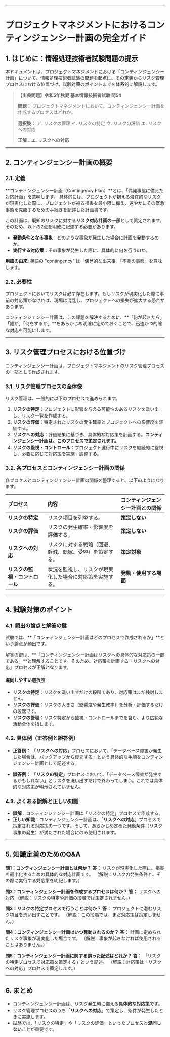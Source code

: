 
***

# プロジェクトマネジメントにおけるコンティンジェンシー計画の完全ガイド

## 1. はじめに：情報処理技術者試験問題の提示

本ドキュメントは、プロジェクトマネジメントにおける「コンティンジェンシー計画」について、情報処理技術者試験の問題を起点に、その定義からリスク管理プロセスにおける位置づけ、試験対策のポイントまでを体系的に解説します。

> **【出典問題】令和5年秋期 基本情報技術者試験 問54**
>
> **問題：** プロジェクトマネジメントにおいて，コンティンジェンシー計画を作成するプロセスはどれか。
>
> **選択肢：**
> ア. リスクの管理
> イ. リスクの特定
> ウ. リスクの評価
> エ. リスクへの対応
>
> **正解：エ. リスクへの対応**

---

## 2. コンティンジェンシー計画の概要

### 2.1. 定義
**コンティンジェンシー計画（Contingency Plan）**とは、「偶発事態に備えた対応計画」を意味します。
具体的には、プロジェクトが抱える潜在的なリスクが現実化した際に、プロジェクトが被る損害を最小限に抑え、速やかにその緊急事態を克服するための手続きを記述した計画書です。

この計画は、既知のリスクに対する**リスク対応計画の一部**として策定されます。そのため、以下の2点を明確に記述する必要があります。

*   **発動条件となる事象**：どのような事象が発生した場合に計画を発動するのか。
*   **実行する対応策**：その事象が発生した際に、具体的に何を行うのか。

**用語の由来:**
英語の "contingency" は「偶発的な出来事」「不測の事態」を意味します。

### 2.2. 必要性
プロジェクトにおいてリスクは必ず存在します。もしリスクが現実化した際に事前の対応策がなければ、現場は混乱し、プロジェクトへの損失が拡大する恐れがあります。

コンティンジェンシー計画は、この課題を解決するために、**「何が起きたら」「誰が」「何をするか」**をあらかじめ明確に定めておくことで、迅速かつ的確な対応を可能にします。

---

## 3. リスク管理プロセスにおける位置づけ

コンティンジェンシー計画は、プロジェクトマネジメントのリスク管理プロセスの一部として作成されます。

### 3.1. リスク管理プロセスの全体像
リスク管理は、一般的に以下のプロセスで進められます。

1.  **リスクの特定**：プロジェクトに影響を与える可能性のあるリスクを洗い出し、リスク一覧を作成する。
2.  **リスクの評価**：特定されたリスクの発生確率とプロジェクトへの影響度を評価する。
3.  **リスクへの対応**：評価結果に基づき、具体的な対応策を計画する。**コンティンジェンシー計画は、このプロセスで策定されます。**
4.  **リスクの監視・コントロール**：プロジェクト進行中にリスクを継続的に監視し、必要に応じて対応策を実施・調整する。

### 3.2. 各プロセスとコンティンジェンシー計画の関係
各プロセスとコンティンジェンシー計画の関係を整理すると、以下のようになります。

| プロセス | 内容 | コンティンジェンシー計画との関係 |
| :--- | :--- | :--- |
| **リスクの特定** | リスク項目を列挙する。 | **策定しない** |
| **リスクの評価** | リスクの発生確率・影響度を評価する。 | **策定しない** |
| **リスクへの対応** | リスクに対する戦略（回避、軽減、転嫁、受容）を策定する。 | **策定対象** |
| **リスクの監視・コントロール** | 状況を監視し、リスクが現実化した場合に対応策を実施する。 | **発動・使用する場面** |

---

## 4. 試験対策のポイント

### 4.1. 頻出の論点と解答の鍵
試験では、**「コンティンジェンシー計画はどのプロセスで作成されるか」**という論点が頻出です。

解答の鍵は、**「コンティンジェンシー計画はリスクへの具体的な対応策の一部である」**と理解することです。そのため、対応策を計画する「リスクへの対応」プロセスが正解となります。

#### 混同しやすい選択肢
*   **リスクの特定**：リスクを洗い出すだけの段階であり、対応策はまだ検討しません。
*   **リスクの評価**：リスクの大きさ（影響度や発生確率）を分析・評価するだけの段階です。
*   **リスクの管理**：リスク特定から監視・コントロールまでを含む、より広範な活動全体を指します。

### 4.2. 具体例（正答例と誤答例）
*   **正答例：**
    「**リスクへの対応**」プロセスにおいて、「データベース障害が発生した場合は、バックアップから復元する」という具体的な手順をコンティンジェンシー計画として記述する。

*   **誤答例：**
    「**リスクの特定**」プロセスにおいて、「データベース障害が発生するかもしれない」とリスクを洗い出すだけで終わってしまう。これでは具体的な対応策が明示されていません。

### 4.3. よくある誤解と正しい知識
*   **誤解**：コンティンジェンシー計画は「リスクの特定」プロセスで作成する。
*   **正しい知識**：コンティンジェンシー計画は、「**リスクへの対応**」プロセスで策定される対応策の一つです。そして、あらかじめ定めた発動条件（リスク事象の発生）が満たされた場合にのみ使用されます。

---

## 5. 知識定着のためのQ&A

**問1：コンティンジェンシー計画とは何か？**
**答：** リスクが現実化した際に、損害を最小化するための具体的な対応計画です。
（解説：リスクの発生条件と、その際に実行する対応策を明記します。）

**問2：コンティンジェンシー計画を作成するプロセスは何か？**
**答：** リスクへの対応
（解説：リスクの特定や評価の段階では策定されません。）

**問3：リスクの特定プロセスで行うことは何か？**
**答：** プロジェクトに潜むリスク項目を洗い出すことです。
（解説：この段階では、まだ対応策は策定しません。）

**問4：コンティンジェンシー計画はいつ発動されるのか？**
**答：** 計画に定められたリスク事象が現実化した場合です。
（解説：事象が起きなければ使用されることはありません。）

**問5：コンティンジェンシー計画に関する誤った記述はどれか？**
**答：** 「リスクの特定プロセスで対応策を策定する」という記述。
（解説：対応策は「リスクへの対応」プロセスで策定します。）

---

## 6. まとめ

*   コンティンジェンシー計画は、リスク発生時に備える**具体的な対応策**です。
*   リスク管理プロセスのうち「**リスクへの対応**」で策定し、条件が発生したときに実施します。
*   試験では、「リスクの特定」や「リスクの評価」といったプロセスと**混同しない**ことが重要です。